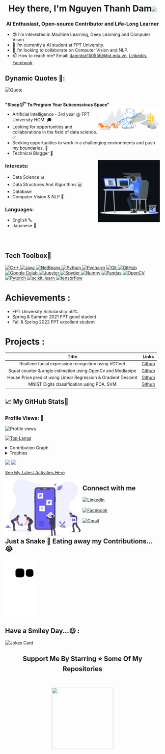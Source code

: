<h1 align="center">Hey there, I'm Nguyen Thanh Dam<img src="https://raw.githubusercontent.com/MartinHeinz/MartinHeinz/master/wave.gif" width="30px"></h1>

<h3 align="center">AI Enthusiast, Open-source Contributor and Life-Long Learner</h3>


- 😎 I’m interested in Machine Learning, Deep Learning and Computer Vison.
- 🐍 I’m currently a AI student at FPT University.
- 🍄 I’m looking to collaborate on Computer Vision and NLP.
- 📫 How to reach me? Email: damntse150556@fpt.edu.vn, [Linkedin](https://www.linkedin.com/in/nguyen-thanh-dam-808661216/), [Facebook](https://www.facebook.com/nguyen1872oz).


## Dynamic Quotes 📜:
![Quote](https://github-readme-quotes.herokuapp.com/quote?font=Gabrielle)

<br>
<b> "Sleep😴 To Program Your Subconscious Space"</b>

<img width="40%" align="right" alt="Github Header" src="Images/git-header.svg" />

<p>
  
- Artificial Intelligence - 3rd year @ FPT University HCM. 🎓
- Looking for opportunities and collaborations in the field of data science. ✅
- Seeking opportunities to work in a challenging environments and push my boundaries. 💪
- Technical Blogger 📝
</p>

<img width="40%" align="right" alt="Github Header" src="Images/coding_2.gif" />

<h3 align="left">Interests:</h3>

- Data Science 📊
- Data Structures And Algorithms 💻
- Database 
- Computer Vision & NLP 👑

<h3 align="left">Languages:</h3>

- English 🔤
- Japanese 🗾


<br><br>

## **Tech Toolbox🧰**<br>

<p align="left">
<a href="https://isocpp.org/std/the-standard" target="_blank"> <img src="https://img.shields.io/badge/C%2B%2B-00599C?style=for-the-badge&logo=c%2B%2B&logoColor=white" alt="C++"/> </a>
<a href="https://www.java.com" target="_blank"> <img src="https://img.shields.io/badge/Java-ED8B00?style=for-the-badge&logo=java&logoColor=white" alt="Java"/> </a>
<a href="https://docs.microsoft.com/en-us/sql/t-sql/language-reference?view=sql-server-ver16" target="_blank"> <img src="https://img.shields.io/badge/SQL-1B6AC6?style=for-the-badge&logo=apachenetbeanside&logoColor=white" alt="NetBeans"/> </a>  
<a href="https://www.python.org" target="_blank"> <img src="https://img.shields.io/badge/Python-FFD43B?style=for-the-badge&logo=python&logoColor=darkgreen" alt="Python"/> </a>
<a href="https://www.jetbrains.com/pycharm/" target="_blank"> <img src="https://img.shields.io/badge/PyCharm-000000.svg?&style=for-the-badge&logo=PyCharm&logoColor=white" alt="Pycharm"/></a>
<a href="https://git-scm.com/" target="_blank"> <img src="https://img.shields.io/badge/GIT-E44C30?style=for-the-badge&logo=git&logoColor=white" alt="Git"/> </a>
<a href="https://github.com/" target="_blank"> <img src="https://img.shields.io/badge/GitHub-100000?style=for-the-badge&logo=github&logoColor=white" alt="GitHub"/>
<a href="https://colab.research.google.com/notebooks/" target="_blank"> <img src="https://img.shields.io/badge/Colab-F9AB00?style=for-the-badge&logo=googlecolab&color=525252" alt="Google Colab"/> </a>
<a href="https://jupyter.org/" target="_blank"> <img src="https://img.shields.io/badge/Jupyter-F37626.svg?&style=for-the-badge&logo=Jupyter&logoColor=white" alt="Jupyter"/> </a>
<a href="https://docs.anaconda.com/anaconda/user-guide/tasks/integration/spyder/#:~:text=Spyder%2C%20the%20Scientific%20Python%20Development,%2C%20debugging%2C%20and%20introspection%20features.&text=Spyder%20is%20also%20pre%2Dinstalled,which%20is%20included%20in%20Anaconda." target="_blank"> <img src="https://img.shields.io/badge/conda-342B029.svg?&style=for-the-badge&logo=anaconda&logoColor=white" alt="Spyder"/> </a>
<a href="https://numpy.org/" target="_blank"> <img src="https://img.shields.io/badge/Numpy-777BB4?style=for-the-badge&logo=numpy&logoColor=white" alt="Numpy"/></a>
<a href="https://pandas.pydata.org/" target="_blank"> <img src="https://img.shields.io/badge/Pandas-2C2D72?style=for-the-badge&logo=pandas&logoColor=white" alt="Pandas"/></a>
<a href="https://opencv.org/" target="_blank"> <img src="https://img.shields.io/badge/OpenCV-27338e?style=for-the-badge&logo=OpenCV&logoColor=white" alt="OpenCV"/></a>
<a href="https://pytorch.org/" target="_blank"> <img src="https://img.shields.io/badge/PyTorch-EE4C2C?style=for-the-badge&logo=PyTorch&logoColor=white" alt="Pytorch"/> </a>
<a href="https://scikit-learn.org/" target="_blank"> <img src="https://img.shields.io/badge/scikit_learn-F7931E?style=for-the-badge&logo=scikit-learn&logoColor=white" alt="scikit_learn"/> </a>
<a href="https://www.tensorflow.org" target="_blank"> <img src="https://img.shields.io/badge/TensorFlow-FF6F00?style=for-the-badge&logo=TensorFlow&logoColor=white" alt="tensorflow"/> </a>
  

# Achievements :
  - FPT University Scholarship 50%
  - Spring & Summer 2021 FPT good student
  - Fall & Spring 2022 FPT excellent student
# Projects :
|Title|Links|
|:---:|:---:|
|Realtime facial expression recognition using VGGnet |<a href="https://github.com/DamNT055/Facial-expression-recognition-Vgg">Github</a>|
|Squat counter & angle estimation using OpenCv and Mediapipe|<a href="https://github.com/DamNT055/SquatCounter">Github</a>|
|House Price predict using Linear Regression & Gradient Descent|<a href="https://github.com/DamNT055/House-predict-using-LR-GD">Github</a>|
|MNIST Digits classification using PCA, SVM|<a href="https://github.com/DamNT055/MNIST-Digits-classification-PCA-SVM">Github</a>|
  
## &#x1f4c8; My GitHub Stats🎯
 
<h3 align="left">Profile Views: 🧐</h3>
  
![Profile views](https://gpvc.arturio.dev/DamNT055)

[![Top Langs](https://github-readme-stats.vercel.app/api/top-langs/?username=DamNT055&theme=chartreuse-dark)](https://github.com/anuraghazra/github-readme-stats)
  
<details><summary>Contribution Graph</summary>
<p align="left">
<img width="90%" src="https://activity-graph.herokuapp.com/graph?username=DamNT055&theme=chartreuse-dark&no-frame=true" /></p>
</details>

  
<details><summary>Trophies</summary>
<p align="left">
<img width=900 src="https://github-profile-trophy.vercel.app/?username=DamNT055&column=7&theme=gruvbox&no-frame=true"/>
</details>
  

<p align="left">
  <img width="48%" src="https://github-readme-stats.vercel.app/api?username=DamNT055&show_icons=true&theme=chartreuse-dark&count_private=true&include_all_commits=true" /> 
  <img width="48%" src="https://github-readme-streak-stats.herokuapp.com/?user=DamNT055&theme=chartreuse-dark" />
</p>  

<a href="https://gitstalk.netlify.app/DamNT055/" target="_blank"> See My Latest Activities Here</a>
  

<img src ="Images/social_dashboard.svg" align = "left" width = 50%>
<div>
<h2  > Connect with me</h2>
  
[<img align="top" alt="LinkedIn" src="https://img.shields.io/badge/LinkedIn-0077B5?style=for-the-badge&logo=linkedin&logoColor=white" />](https://www.linkedin.com/in/nguyen-thanh-dam-808661216/)
<br><br>
[<img align="top" alt="Facebook" src="https://img.shields.io/static/v1?style=for-the-badge&message=Facebook&color=1877F2&logo=Facebook&logoColor=FFFFFF&label=" />](https://www.facebook.com/nguyen1872oz/)
<br><br>
[<img align="top" alt="Gmail" src="https://img.shields.io/static/v1?style=for-the-badge&message=Gmail: damntse150556@fpt.edu.vn&color=EA4335&logo=Gmail&logoColor=FFFFFF&label=" />](https://www.instagram.com/_ravinash/)
<br><br>

## Just a Snake 🐍 Eating away my Contributions...😭
![snake gif](https://raw.githubusercontent.com/avinash-218/avinash-218/output/github-contribution-grid-snake.svg)

## Have a Smiley Day...😃 :<br>
![Jokes Card](https://readme-jokes.vercel.app/api)
  
<h2 align='center'>Support Me By Starring ⭐ Some Of My Repositories</h2>
<br>
<p align='center'>
<img src="https://media.giphy.com/media/O51MQ3DduOcGW6ofR3/giphy.gif" width="200" height="200" frameBorder="0" class="giphy-embed" allowFullScreen></img></p>
<br>
